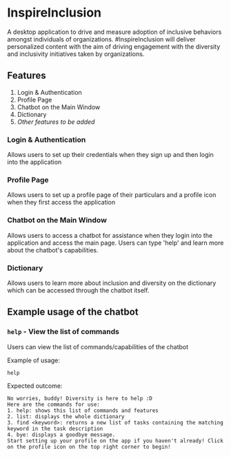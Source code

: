 # InspireInclusion
A desktop application to drive and measure adoption of inclusive behaviors amongst individuals of organizations.
#InspireInclusion will deliver personalized content with the aim of driving engagement with the diversity and inclusivity initiatives taken by organizations.

## Features
1. Login & Authentication
2. Profile Page 
3. Chatbot on the Main Window
4. Dictionary
5. _Other features to be added_

### Login & Authentication

Allows users to set up their credentials when they sign up and then login into the application

### Profile Page 

Allows users to set up a profile page of their particulars and a profile icon when they first access the application

### Chatbot on the Main Window

Allows users to access a chatbot for assistance when they login into the application and access the main page. Users can type 'help'
and learn more about the chatbot's capabilities.

### Dictionary

Allows users to learn more about inclusion and diversity on the dictionary which can be accessed through the chatbot itself.


## Example usage of the chatbot

### `help` - View the list of commands

Users can view the list of commands/capabilities of the chatbot

Example of usage:

`help`

Expected outcome:
```
No worries, buddy! Diversity is here to help :D
Here are the commands for use:
1. help: shows this list of commands and features
2. list: displays the whole dictionary
3. find <keyword>: returns a new list of tasks containing the matching keyword in the task description
4. bye: displays a goodbye message.
Start setting up your profile on the app if you haven't already! Click on the profile icon on the top right corner to begin!
```
